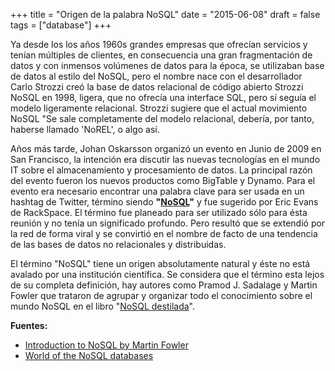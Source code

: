 +++
title = "Origen de la palabra NoSQL"
date = "2015-06-08"
draft = false
tags = ["database"]
+++

Ya desde los los años 1960s grandes empresas que ofrecían servicios y tenían múltiples de clientes, en consecuencia una gran fragmentación de datos y con inmensos volúmenes de datos para la época, se utilizaban base de datos al estilo del NoSQL, pero el nombre nace con el desarrollador Carlo Strozzi creó la base de datos relacional de código abierto Strozzi NoSQL en 1998, ligera, que no ofrecía una interface SQL, pero sí seguía el modelo ligeramente relacional. Strozzi sugiere que el actual movimiento NoSQL "Se sale completamente del modelo relacional, debería, por tanto, haberse llamado 'NoREL', o algo así.

Años más tarde, Johan Oskarsson organizó un evento en Junio de 2009 en San Francisco, la intención era discutir las nuevas tecnologías en el mundo IT sobre el almacenamiento y procesamiento de datos. La principal razón del evento fueron los nuevos productos como BigTable y Dynamo. Para el evento era necesario encontrar una palabra clave para ser usada en un hashtag de Twitter, término siendo **"[NoSQL](http://es.wikipedia.org/wiki/NoSQL)"** y fue sugerido por Eric Evans de RackSpace. El término fue planeado para ser utilizado sólo para ésta reunión y no tenía un significado profundo. Pero resultó que se extendió por la red de forma viral y se convirtió en el nombre de facto de una tendencia de las bases de datos no relacionales y distribuidas.

El término "NoSQL" tiene un origen absolutamente natural y éste no está avalado por una institución científica. Se considera que el término esta lejos de su completa definición, hay autores como Pramod J. Sadalage y Martin Fowler que trataron de agrupar y organizar todo el conocimiento sobre el mundo NoSQL en el libro "[NoSQL destilada](http://www.amazon.com/NoSQL-Distilled-Emerging-Polyglot-Persistence/dp/0321826620)".

**Fuentes:**

* [Introduction to NoSQL by Martin Fowler](https://www.youtube.com/watch?v=qI_g07C_Q5I)
* [World of the NoSQL databases](http://leopard.in.ua/2013/11/08/nosql-world/)
